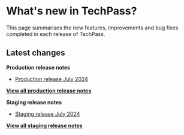 # What's new in TechPass?

This page summarises the new features, improvements and bug fixes completed in each release of TechPass.

## Latest changes

**Production release notes**
- [Production release July 2024](whats-new/production-release-notes?id=july-2024)

 [**View all production release notes**](/whats-new/production-release-notes)


**Staging release notes**
- [Staging release July 2024](whats-new/staging-release-notes?id=july-2024)

 [**View all staging release notes**](/whats-new/staging-release-notes)
